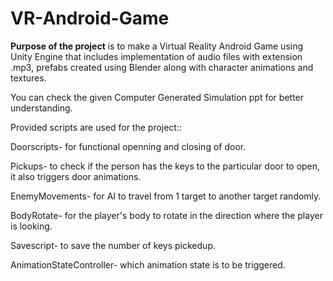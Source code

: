 # VR-Android-Game
**Purpose of the project** is to make a Virtual Reality Android Game using Unity Engine that includes implementation of audio files with extension .mp3, prefabs created using Blender along with character animations and textures.

You can check the given Computer Generated Simulation ppt for better understanding.

Provided scripts are used for the project::

Doorscripts- for functional openning and closing of door.

Pickups- to check if the person has the keys to the particular door to open, it also triggers door animations.

EnemyMovements- for AI to travel from 1 target to another target randomly.

BodyRotate- for the player's body to rotate in the direction where the player is looking.

Savescript- to save the number of keys pickedup.

AnimationStateController- which animation state is to be triggered.




